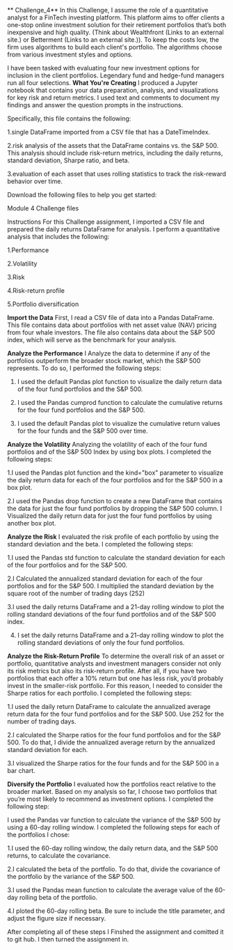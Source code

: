 ** Challenge_4**
In this Challenge, I assume the role of a quantitative analyst for a FinTech investing platform. This platform aims to offer clients a one-stop online investment solution for their retirement portfolios that’s both inexpensive and high quality. (Think about Wealthfront (Links to an external site.) or Betterment (Links to an external site.)). To keep the costs low, the firm uses algorithms to build each client's portfolio. The algorithms choose from various investment styles and options.

I have been tasked with evaluating four new investment options for inclusion in the client portfolios. Legendary fund and hedge-fund managers run all four selections. 
**What You're Creating**
I produced a Jupyter notebook that contains your data preparation, analysis, and visualizations for key risk and return metrics. I used text and comments to document my findings and answer the question prompts in the instructions. 

Specifically, this file contains the following:

1.single DataFrame imported from a CSV file that has a DateTimeIndex.

2.risk analysis of the assets that the DataFrame contains vs. the S&P 500. This analysis should include risk-return metrics, including the daily returns,           standard deviation, Sharpe ratio, and beta.

3.evaluation of each asset that uses rolling statistics to track the risk-reward behavior over time.


Download the following files to help you get started:

Module 4 Challenge files

Instructions
For this Challenge assignment, I imported a CSV file and prepared the daily returns DataFrame for analysis. I perform a quantitative analysis that includes the following:

1.Performance

2.Volatility

3.Risk

4.Risk-return profile

5.Portfolio diversification

**Import the Data**
First, I read a CSV file of data into a Pandas DataFrame. This file contains data about portfolios with net asset value (NAV) pricing from four whale investors. The file also contains data about the S&P 500 index, which will serve as the benchmark for your analysis.


**Analyze the Performance**
I Analyze the data to determine if any of the portfolios outperform the broader stock market, which the S&P 500 represents. To do so, I performed the following steps:

1. I used the default Pandas plot function to visualize the daily return data of the four fund portfolios and the S&P 500. 

2. I used the Pandas cumprod function to calculate the cumulative returns for the four fund portfolios and the S&P 500.
 
3. I used the default Pandas plot to visualize the cumulative return values for the four funds and the S&P 500 over time. 


**Analyze the Volatility**
Analyzing the volatility of each of the four fund portfolios and of the S&P 500 Index by using box plots. I completed the following steps:

1.I used the Pandas plot function and the kind="box" parameter to visualize the daily return data for each of the four portfolios and for the S&P 500 in a box     plot. 

2.I used the Pandas drop function to create a new DataFrame that contains the data for just the four fund portfolios by dropping the S&P 500 column. I Visualized   the daily return data for just the four fund portfolios by using another box plot. 

**Analyze the Risk**
 I evaluated the risk profile of each portfolio by using the standard deviation and the beta. I completed the following steps:

1.I used the Pandas std function to calculate the standard deviation for each of the four portfolios and for the S&P 500. 

2.I Calculated the annualized standard deviation for each of the four portfolios and for the S&P 500. I multiplied the standard deviation by the square root of     the number of trading days (252)

3.I used the daily returns DataFrame and a 21-day rolling window to plot the rolling standard deviations of the four fund portfolios and of the S&P 500 index. 

4. I set the daily returns DataFrame and a 21-day rolling window to plot the rolling standard deviations of only the four fund portfolios. 


**Analyze the Risk-Return Profile**
To determine the overall risk of an asset or portfolio, quantitative analysts and investment managers consider not only its risk metrics but also its risk-return profile. After all, if you have two portfolios that each offer a 10% return but one has less risk, you’d probably invest in the smaller-risk portfolio. For this reason, I needed to consider the Sharpe ratios for each portfolio. I completed the following steps:

1.I used the daily return DataFrame to calculate the annualized average return data for the four fund portfolios and for the S&P 500. Use 252 for the number of     trading days. 

2.I calculated the Sharpe ratios for the four fund portfolios and for the S&P 500. To do that, I divide the annualized average return by the annualized standard   deviation for each. 

3.I visualized the Sharpe ratios for the four funds and for the S&P 500 in a bar chart. 


**Diversify the Portfolio**
I evaluated how the portfolios react relative to the broader market. Based on my analysis so far, I choose two portfolios that you’re most likely to recommend as investment options. I completed the following step:

I used the Pandas var function to calculate the variance of the S&P 500 by using a 60-day rolling window. 
I completed the following steps for each of the portfolios I chose:

1.I used the 60-day rolling window, the daily return data, and the S&P 500 returns, to calculate the covariance. 

2.I calculated the beta of the portfolio. To do that, divide the covariance of the portfolio by the variance of the S&P 500.

3.I used the Pandas mean function to calculate the average value of the 60-day rolling beta of the portfolio.

4.I ploted the 60-day rolling beta. Be sure to include the title parameter, and adjust the figure size if necessary.

After completing all of these steps I Finshed the assignment and comitted it to git hub. I then turned the assignment in.


